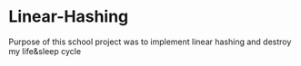 # Linear-Hashing

Purpose of this school project was to implement linear hashing and destroy my life&sleep cycle

